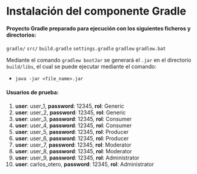 # Instalación del componente Gradle

#### Proyecto Gradle preparado para ejecución con los siguientes ficheros y directorios:

`gradle/`
`src/`
`build.gradle`
`settings.gradle`
`gradlew`
`gradlew.bat`

Mediante el comando `gradlew bootJar` se generará el `.jar` en el directorio `build/libs`, el cual se puede ejecutar mediante el comando:

* `java -jar <file_name>.jar`

#### Usuarios de prueba:

1. **user**: user_1, **password**: 12345, **rol**: Generic
2. **user**: user_2, **password**: 12345, **rol**: Generic
3. **user**: user_3, **password**: 12345, **rol**: Consumer
4. **user**: user_4, **password**: 12345, **rol**: Consumer
5. **user**: user_5, **password**: 12345, **rol**: Producer
6. **user**: user_6, **password**: 12345, **rol**: Producer
7. **user**: user_7, **password**: 12345, **rol**: Moderator
8. **user**: user_8, **password**: 12345, **rol**: Moderator
9. **user**: user_9, **password**: 12345, **rol**: Administrator
10. **user**: carlos_otero, **password**: 12345, **rol**: Administrator